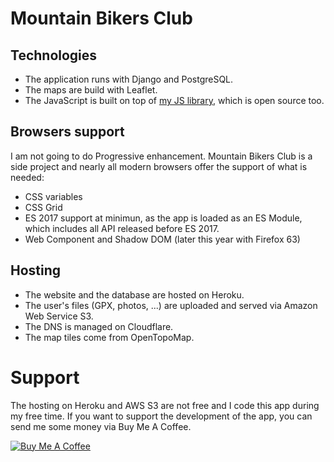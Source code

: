 # Mountain Bikers Club
## Technologies
- The application runs with Django and PostgreSQL.
- The maps are build with Leaflet.
- The JavaScript is built on top of [my JS library](https://www.cedeber.fr), which is open source too.

## Browsers support
I am not going to do Progressive enhancement. Mountain Bikers Club is a side project and nearly all modern browsers offer the support of what is needed:
- CSS variables
- CSS Grid
- ES 2017 support at minimun, as the app is loaded as an ES Module, which includes all API released before ES 2017.
- Web Component and Shadow DOM (later this year with Firefox 63)

## Hosting
- The website and the database are hosted on Heroku.
- The user's files (GPX, photos, ...) are uploaded and served via Amazon Web Service S3.
- The DNS is managed on Cloudflare.
- The map tiles come from OpenTopoMap.

# Support
The hosting on Heroku and AWS S3 are not free and I code this app during my free time.
If you want to support the development of the app, you can send me some money via Buy Me A Coffee.

[![Buy Me A Coffee](https://www.buymeacoffee.com/assets/img/custom_images/orange_img.png)](https://www.buymeacoffee.com/cedeber)
